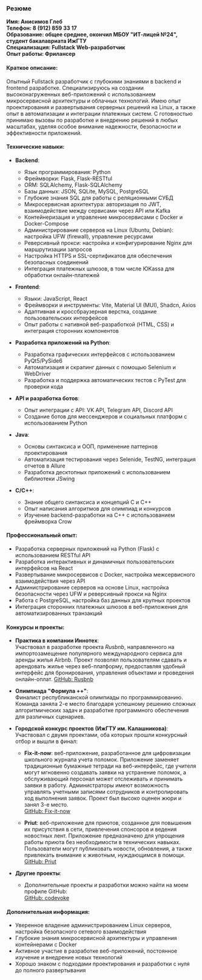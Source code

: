 ### Резюме

**Имя: Анисимов Глеб**  
**Телефон: 8 (912) 859 33 17**  
**Образование: общее среднее, окончил МБОУ "ИТ-лицей №24", студент бакалавриата ИжГТУ**  
**Специализация: Fullstack Web-разработчик**    
**Опыт работы: Фрилансер**  

#### Краткое описание:
Опытный Fullstack разработчик с глубокими знаниями в backend и frontend разработке. Специализируюсь на создании высоконагруженных веб-приложений с использованием микросервисной архитектуры и облачных технологий. Имею опыт проектирования и развертывания серверных решений на Linux, а также опыт в автоматизации и интеграции платежных систем. С готовностью принимаю вызовы по разработке и внедрению решений в любых масштабах, уделяя особое внимание надежности, безопасности и эффективности приложений.

#### Технические навыки:

- **Backend**:  
  - Язык программирования: Python  
  - Фреймворки: Flask, Flask-RESTful  
  - ORM: SQLAlchemy, Flask-SQLAlchemy  
  - Базы данных: JSON, SQLite, MySQL, PostgreSQL  
  - Глубокие знания SQL для работы с реляционными СУБД  
  - Микросервисная архитектура: авторизация по JWT, взаимодействие между сервисами через API или Kafka  
  - Контейнеризация и управление микросервисами с Docker и Docker-Compose  
  - Администрирование серверов на Linux (Ubuntu, Debian): настройка UFW (firewall), управление ресурсами  
  - Реверсивный прокси: настройка и конфигурирование Nginx для маршрутизации запросов  
  - Настройка HTTPS и SSL-сертификатов для обеспечения безопасных соединений  
  - Интеграция платежных шлюзов, в том числе ЮKassa для обработки онлайн-платежей

- **Frontend**:  
  - Языки: JavaScript, React  
  - Фреймворки и инструменты: Vite, Material UI (MUI), Shadcn, Axios  
  - Адаптивная и кроссбраузерная верстка, создание пользовательских интерфейсов  
  - Опыт работы с нативной веб-разработкой (HTML, CSS) и интеграция сторонних компонентов  

- **Разработка приложений на Python**:  
  - Разработка графических интерфейсов с использованием PyQt5/PySide6  
  - Автоматизация и скрапинг данных с помощью Selenium и WebDriver  
  - Разработка и поддержка автоматических тестов с PyTest для проверки кода

- **API и разработка ботов**:  
  - Опыт интеграции с API: VK API, Telegram API, Discord API  
  - Создание ботов для мессенджеров и социальных платформ с использованием Python

- **Java**:  
  - Основы синтаксиса и ООП, применение паттернов проектирования  
  - Автоматизация тестирования через Selenide, TestNG, интеграция отчетов в Allure  
  - Разработка десктопных приложений с использованием библиотеки JSwing

- **C/C++**:  
  - Знание общего синтаксиса и концепций C и C++  
  - Опыт написания алгоритмов для олимпиад и конкурсов  
  - Изучение backend-разработки на C++ с использованием фреймворка Crow

#### Профессиональный опыт:

- Разработка серверных приложений на Python (Flask) с использованием RESTful API  
- Разработка интерактивных и динамичных пользовательских интерфейсов на React  
- Развертывание микросервисов с Docker, настройка межсервисного взаимодействия через API  
- Администрирование серверов на основе Linux, настройка безопасности через UFW и реверсивный прокси на Nginx  
- Работа с PostgreSQL, настройка баз данных для крупных проектов  
- Интеграция сторонних платежных шлюзов в веб-приложения для автоматизированных транзакций

#### Конкурсы и проекты:

- **Практика в компании Иннотех**:  
  Участвовал в разработке проекта *Rusbnb*, направленного на импортозамещение популярного международного сервиса для аренды жилья Airbnb. Проект позволял пользователям сдавать и арендовать жилье через веб-платформу, предоставляя удобный интерфейс для бронирования, управления объектами и проведения онлайн-оплат. [GitHub: Rusbnb](https://github.com/a4k/rusbnb)

- **Олимпиада "Формула ++"**:  
  Финалист республиканской олимпиады по программированию. Команда заняла 2-е место благодаря успешному решению сложных алгоритмических задач и разработке программного обеспечения для различных сценариев.

- **Городской конкурс проектов (ИжГТУ им. Калашникова)**:  
  Участвовал с двумя проектами, оба которых прошли конкурсный отбор и вышли в финал:

  - **Fix-it-now**: веб-приложение, разработанное для цифровизации школьного журнала учета поломок. Приложение заменяет традиционные бумажные тетради на веб-интерфейс, где учителя могут мгновенно создавать заявки на устранение поломок, а обслуживающий персонал может отслеживать и принимать заявки в работу. Администраторы имеют возможность управлять учетными записями сотрудников и контролировать ход выполнения заявок. Проект был высоко оценен жюри и занял 3-е место.  
    [GitHub: Fix-it-now](https://github.com/codevoke/Fix-it-now)

  - **Priut**: веб-приложение для приютов, созданное для повышения их присутствия в сети, привлечения спонсоров и ведения новостных лент. Приложение предназначено для упрощения работы приюта без необходимости в технических навыках. Пользователи могут публиковать новости, обновления, а также привлекать внимание к животным, нуждающимся в помощи.  
    [GitHub: Priut](https://github.com/codevoke/priut)

- **Другие проекты**:  
  - Дополнительные проекты и разработки можно найти на моем профиле GitHub:  
    [GitHub: codevoke](https://github.com/codevoke)


#### Дополнительная информация:
- Уверенное владение администрированием Linux серверов, настройка безопасного сетевого взаимодействия  
- Глубокие знания микросервисной архитектуры и управления контейнерами с Docker  
- Активное участие в разработке веб-приложений, постоянное изучение и внедрение новых технологий  
- Хорошо знаком с подходами проектирования и разработки с нуля до полного развертывания
